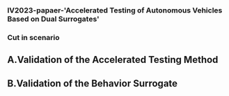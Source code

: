 ### IV2023-papaer-'Accelerated Testing of Autonomous Vehicles Based on Dual Surrogates'

### Cut in scenario

## A.Validation of the Accelerated Testing Method


## B.Validation of the Behavior Surrogate